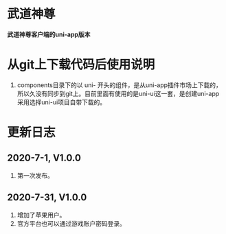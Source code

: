 # 武道神尊
**武道神尊客户端的uni-app版本**

# 从git上下载代码后使用说明
1. components目录下的以 uni- 开头的组件，是从uni-app插件市场上下载的，所以久没有同步到git上。目前里面有使用的是uni-ui这一套，是创建uni-app采用选择uni-ui项目自带下载的。


# 更新日志
## 2020-7-1, V1.0.0
1. 第一次发布。

## 2020-7-31, V1.0.0
1. 增加了苹果用户。
2. 官方平台也可以通过游戏账户密码登录。

